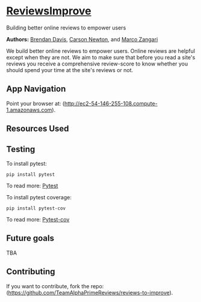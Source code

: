 # [ReviewsImprove](https://github.com/TeamAlphaPrimeReviews)
Building better online reviews to empower users


**Authors:**
[Brendan Davis](https://github.com/Tsarcastic),
[Carson Newton](https://github.com/nosrac77), and
[Marco Zangari](https://github.com/marco-zangari)


We build better online reviews to empower users. Online reviews are helpful except when they are not. We aim to make sure that before you read a site's reviews you receive a comprehensive review-score to know whether you should spend your time at the site's reviews or not.

## App Navigation

Point your browser at: (http://ec2-54-146-255-108.compute-1.amazonaws.com).


## Resources Used



## Testing

To install pytest:
```
pip install pytest
```
To read more: [Pytest](https://docs.pytest.org/en/latest/)

To install pytest coverage:
```
pip install pytest-cov
```
To read more: [Pytest-cov](https://pypi.python.org/pypi/pytest-cov)


## Future goals

TBA

## Contributing

If you want to contribute, fork the repo: (https://github.com/TeamAlphaPrimeReviews/reviews-to-improve).
